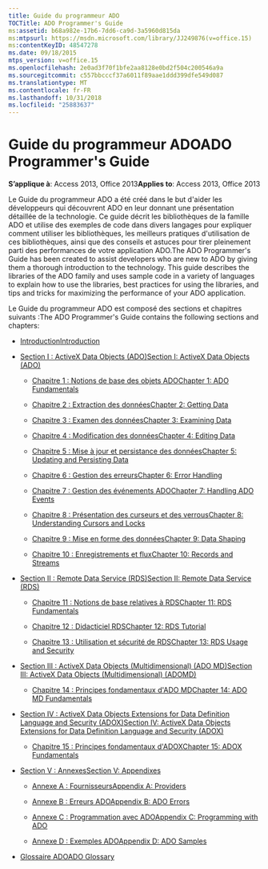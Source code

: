 ```yaml
---
title: Guide du programmeur ADO
TOCTitle: ADO Programmer's Guide
ms:assetid: b68a982e-17b6-7dd6-ca9d-3a5960d815da
ms:mtpsurl: https://msdn.microsoft.com/library/JJ249876(v=office.15)
ms:contentKeyID: 48547278
ms.date: 09/18/2015
mtps_version: v=office.15
ms.openlocfilehash: 2e0ad3f70f1bfe2aa8128e0bd2f504c200546a9a
ms.sourcegitcommit: c557bbcccf37a6011f89aae1ddd399dfe549d087
ms.translationtype: MT
ms.contentlocale: fr-FR
ms.lasthandoff: 10/31/2018
ms.locfileid: "25883637"
---
```

# <a name="ado-programmers-guide"></a><span data-ttu-id="b6bf8-102">Guide du programmeur ADO</span><span class="sxs-lookup"><span data-stu-id="b6bf8-102">ADO Programmer's Guide</span></span>

<span data-ttu-id="b6bf8-103">**S’applique à**: Access 2013, Office 2013</span><span class="sxs-lookup"><span data-stu-id="b6bf8-103">**Applies to**: Access 2013, Office 2013</span></span>

<span data-ttu-id="b6bf8-p101">Le Guide du programmeur ADO a été créé dans le but d'aider les développeurs qui découvrent ADO en leur donnant une présentation détaillée de la technologie. Ce guide décrit les bibliothèques de la famille ADO et utilise des exemples de code dans divers langages pour expliquer comment utiliser les bibliothèques, les meilleurs pratiques d'utilisation de ces bibliothèques, ainsi que des conseils et astuces pour tirer pleinement parti des performances de votre application ADO.</span><span class="sxs-lookup"><span data-stu-id="b6bf8-p101">The ADO Programmer's Guide has been created to assist developers who are new to ADO by giving them a thorough introduction to the technology. This guide describes the libraries of the ADO family and uses sample code in a variety of languages to explain how to use the libraries, best practices for using the libraries, and tips and tricks for maximizing the performance of your ADO application.</span></span>

<span data-ttu-id="b6bf8-106">Le Guide du programmeur ADO est composé des sections et chapitres suivants :</span><span class="sxs-lookup"><span data-stu-id="b6bf8-106">The ADO Programmer's Guide contains the following sections and chapters:</span></span>

- [<span data-ttu-id="b6bf8-107">Introduction</span><span class="sxs-lookup"><span data-stu-id="b6bf8-107">Introduction</span></span>](introduction-to-ado-programming.md)
  
- [<span data-ttu-id="b6bf8-108">Section I : ActiveX Data Objects (ADO)</span><span class="sxs-lookup"><span data-stu-id="b6bf8-108">Section I: ActiveX Data Objects (ADO)</span></span>](section-i-activex-data-objects.md)
    
    - [<span data-ttu-id="b6bf8-109">Chapitre 1 : Notions de base des objets ADO</span><span class="sxs-lookup"><span data-stu-id="b6bf8-109">Chapter 1: ADO Fundamentals</span></span>](chapter-1-ado-fundamentals.md)
    
    - [<span data-ttu-id="b6bf8-110">Chapitre 2 : Extraction des données</span><span class="sxs-lookup"><span data-stu-id="b6bf8-110">Chapter 2: Getting Data</span></span>](chapter-2-getting-data.md)
    
    - [<span data-ttu-id="b6bf8-111">Chapitre 3 : Examen des données</span><span class="sxs-lookup"><span data-stu-id="b6bf8-111">Chapter 3: Examining Data</span></span>](chapter-3-examining-data.md)
    
    - [<span data-ttu-id="b6bf8-112">Chapitre 4 : Modification des données</span><span class="sxs-lookup"><span data-stu-id="b6bf8-112">Chapter 4: Editing Data</span></span>](chapter-4-editing-data.md)
    
    - [<span data-ttu-id="b6bf8-113">Chapitre 5 : Mise à jour et persistance des données</span><span class="sxs-lookup"><span data-stu-id="b6bf8-113">Chapter 5: Updating and Persisting Data</span></span>](chapter-5-updating-and-persisting-data.md)
    
    - [<span data-ttu-id="b6bf8-114">Chapitre 6 : Gestion des erreurs</span><span class="sxs-lookup"><span data-stu-id="b6bf8-114">Chapter 6: Error Handling</span></span>](chapter-6-error-handling.md)
    
    - [<span data-ttu-id="b6bf8-115">Chapitre 7 : Gestion des événements ADO</span><span class="sxs-lookup"><span data-stu-id="b6bf8-115">Chapter 7: Handling ADO Events</span></span>](chapter-7-handling-ado-events.md)
    
    - [<span data-ttu-id="b6bf8-116">Chapitre 8 : Présentation des curseurs et des verrous</span><span class="sxs-lookup"><span data-stu-id="b6bf8-116">Chapter 8: Understanding Cursors and Locks</span></span>](chapter-8-understanding-cursors-and-locks.md)
    
    - [<span data-ttu-id="b6bf8-117">Chapitre 9 : Mise en forme des données</span><span class="sxs-lookup"><span data-stu-id="b6bf8-117">Chapter 9: Data Shaping</span></span>](chapter-9-data-shaping.md)
    
    - [<span data-ttu-id="b6bf8-118">Chapitre 10 : Enregistrements et flux</span><span class="sxs-lookup"><span data-stu-id="b6bf8-118">Chapter 10: Records and Streams</span></span>](chapter-10-records-and-streams.md)

- [<span data-ttu-id="b6bf8-119">Section II : Remote Data Service (RDS)</span><span class="sxs-lookup"><span data-stu-id="b6bf8-119">Section II: Remote Data Service (RDS)</span></span>](section-ii-remote-data-service.md)
    
    - [<span data-ttu-id="b6bf8-120">Chapitre 11 : Notions de base relatives à RDS</span><span class="sxs-lookup"><span data-stu-id="b6bf8-120">Chapter 11: RDS Fundamentals</span></span>](chapter-11-rds-fundamentals.md)
    
    - [<span data-ttu-id="b6bf8-121">Chapitre 12 : Didacticiel RDS</span><span class="sxs-lookup"><span data-stu-id="b6bf8-121">Chapter 12: RDS Tutorial</span></span>](chapter-12-rds-tutorial.md)
    
    - [<span data-ttu-id="b6bf8-122">Chapitre 13 : Utilisation et sécurité de RDS</span><span class="sxs-lookup"><span data-stu-id="b6bf8-122">Chapter 13: RDS Usage and Security</span></span>](chapter-13-rds-usage-and-security.md)

- [<span data-ttu-id="b6bf8-123">Section III : ActiveX Data Objects (Multidimensional) (ADO MD)</span><span class="sxs-lookup"><span data-stu-id="b6bf8-123">Section III: ActiveX Data Objects (Multidimensional) (ADOMD)</span></span>](section-iii-ado-multidimensional-ado-md.md)
    
    - [<span data-ttu-id="b6bf8-124">Chapitre 14 : Principes fondamentaux d'ADO MD</span><span class="sxs-lookup"><span data-stu-id="b6bf8-124">Chapter 14: ADO MD Fundamentals</span></span>](chapter-14-ado-md-fundamentals.md)

- [<span data-ttu-id="b6bf8-125">Section IV : ActiveX Data Objects Extensions for Data Definition Language and Security (ADOX)</span><span class="sxs-lookup"><span data-stu-id="b6bf8-125">Section IV: ActiveX Data Objects Extensions for Data Definition Language and Security (ADOX)</span></span>](section-iv-ado-extensions-for-data-definition-language-and-security-adox.md)
    
    - [<span data-ttu-id="b6bf8-126">Chapitre 15 : Principes fondamentaux d'ADOX</span><span class="sxs-lookup"><span data-stu-id="b6bf8-126">Chapter 15: ADOX Fundamentals</span></span>](chapter-15-adox-fundamentals.md)

- [<span data-ttu-id="b6bf8-127">Section V : Annexes</span><span class="sxs-lookup"><span data-stu-id="b6bf8-127">Section V: Appendixes</span></span>](section-v-appendixes.md)
    
    - [<span data-ttu-id="b6bf8-128">Annexe A : Fournisseurs</span><span class="sxs-lookup"><span data-stu-id="b6bf8-128">Appendix A: Providers</span></span>](appendix-a-providers.md)
    
    - [<span data-ttu-id="b6bf8-129">Annexe B : Erreurs ADO</span><span class="sxs-lookup"><span data-stu-id="b6bf8-129">Appendix B: ADO Errors</span></span>](appendix-b-ado-errors.md)
    
    - [<span data-ttu-id="b6bf8-130">Annexe C : Programmation avec ADO</span><span class="sxs-lookup"><span data-stu-id="b6bf8-130">Appendix C: Programming with ADO</span></span>](appendix-c-programming-with-ado.md)
    
    - [<span data-ttu-id="b6bf8-131">Annexe D : Exemples ADO</span><span class="sxs-lookup"><span data-stu-id="b6bf8-131">Appendix D: ADO Samples</span></span>](appendix-d-ado-samples.md)

- [<span data-ttu-id="b6bf8-132">Glossaire ADO</span><span class="sxs-lookup"><span data-stu-id="b6bf8-132">ADO Glossary</span></span>](ado-glossary.md)


